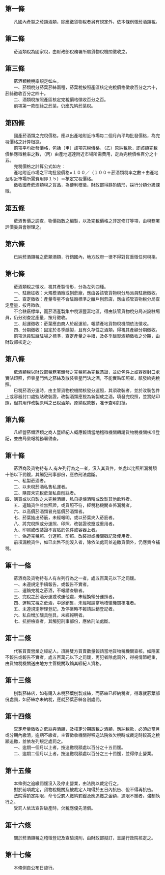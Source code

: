 第一條 
-------
　　凡國內產製之菸類酒類，除應徵貨物稅者另有規定外，依本條例徵菸酒類稅。  


第二條 
-------
　　菸酒類稅為國家稅，由財政部稅務署所屬貨物稅機關徵收之。  


第三條 
-------
　　菸酒類稅稅率規定如左。  
　　一、菸類稅分菸葉菸絲兩種，菸葉稅按照產區核定完稅價格徵收百分之六十，菸絲徵收百分之四十。  
　　二、酒類稅按照產區核定完稅價格徵收百分之百。  
　　前項第一款刨絲之菸葉，仍應先納菸葉稅。  


第四條 
-------
　　國產菸酒類之完稅價格，應以出產地附近市場每二個月內平均批發價格，為完稅價格之計算根據。  
　　前項平均批發價格，包括（甲）該項完稅價格，（乙）原納稅款，即該類完稅價格應徵稅率之數，（丙）由產地運達附近市場所需費用，定為完稅價格百分之十五。  
　　完稅價格之計算公式如左：  
　　產地附近市場之平均批發價格×１００／（１００＋菸酒類稅率之數＋由產地至附近市場所需費用即１５）＝核定完稅價格。  
　　徵收國產菸酒類稅之貨品，為便利稽徵，財政部得斟酌情形，採行分類分級課徵。  


第五條 
-------
　　菸酒售價之調查，物價指數之編製，以及完稅價格之評定修訂等項，由稅務署評價委員會辦理之。  


第六條 
-------
　　已納菸酒類稅之菸類酒類，行銷國內，地方政府一律不得對貨重徵任何稅捐。  


第七條 
-------
　　菸酒類稅之徵收，視其產製情形，分為左列四種。  
　　一、駐廠征收：大規模酒廠或刨菸廠，應由各該管貨物稅分局派員駐廠徵收。  
　　二、查定徵收：產量零星不合駐廠標準之釀戶刨菸店，應由該管貨物稅分局查定產量，按月徵收。  
　　不合駐廠標準，而菸酒產製集中稅源豐富地區，得由該管貨物稅分局派設駐場員，仍分別查定產量，按月徵收。  
　　三、起運徵收：菸葉應由商人於起運前，報請產地貨物稅機關依法徵收。  
　　四、分期徵收：固定於冬季釀製，且有久存性之酒類，得視其產額分期徵收。  
　　前項派員駐廠駐場之標準，查定產量之手續，及冬季釀製酒類徵收之分期，由財政部核定之‧  


第八條 
-------
　　菸酒類稅以財政部稅務署頒發之完稅照為完稅憑證，並於包件上或容器封口處實貼印照，但零星門售之菸絲及散裝零星門沽之酒，不能實貼印照者，祇發給完稅照。  
　　巳稅菸酒分運時，由主管貨物稅機關核發分運照，其須改裝者，並於改裝包件上或容器封口處監貼改裝證，改製酒類應視為新製成之酒，填發完稅照，並實貼印照，但其用作改製原料之已稅酒類，原納稅款數，准予查明扣抵。  


第九條 
-------
　　凡經營菸類酒類之商人暨經紀人概應報請當地稽徵機關轉請貨物稅機關核准登記，並由局彙報稅務署備查。  


第十條 
-------
　　菸酒商及貨物持有人,有左列行為之一者，沒入其貨件，並處以比照所漏稅額十倍以下罰鍰，其觸犯刑事部份，應依刑法處斷。  
　　一、私製菸酒者。  
　　二、以未稅菸酒私售私運者。  
　　三、購買未完稅菸葉私自刨絲者。  
四、購買或以自製之未完稅酒類，私自提煉酒精或改製其他飲料者。  
　　五、運銷貨件並無照證，或貨照不符，經稅務機關查係漏稅者。  
　　六、以高價菸酒類冒充低價菸酒類者。  
　　七、菸葉抽出菸筋，未經報明，或以菸葉夾入菸筋者。  
　　八、將完稅照或分運照、印照、改裝證改竄或重用者。  
　　九、印照或改裝證不實貼於包件或容器上者。  
　　十、偽造完稅照、分運照、印照、改裝證或機關戳記及使用者。  
　　前項漏稅貨件，如已出售不能沒入者，除依法處罰並追繳貨價外，仍應責令補稅。  


第十一條 
---------
　　菸酒商及貨物持有人有左列行為之一者，處五百萬元以下之罰鍰。  
　　一、未遵規定手續報告，或報告不實者。  
　　二、運銷完稅之菸酒，不報請查驗者。  
　　三、完稅之菸酒分運或改運他處，未經換領分運照者。  
　　四、運輸完稅之菸酒，中途銷售，未經報請當地稽徵機關核准者。  
　　五、未遵規定辦理登記，及停業時不報請註銷登記者。  
　　六、私自增加釀具刨具，未經報明者。  
　　七、抗拒檢查者，其觸犯刑事部份，應依刑法處斷。  


第十二條 
---------
　　代客買賣營業之經紀人，須將雙方買賣數量報請當地貨物稅機關查核，如隱匿不報告或報告不實者，處五百萬元以下之罰鍰，再犯者除處罰外，得視情節輕重，由貨物稅機關送由地方主管機關取銷其經紀人資格。  


第十三條 
---------
　　刨製菸絲店，如有購入未稅菸葉刨製成絲，而菸絲已經納稅者，得專就菸葉部份處罰，如菸絲亦未納稅，應就菸葉菸絲各別處罰。  


第十四條 
---------
　　查定產量徵收之菸絲與酒類，及核定分期繳稅之酒類，應納稅款，必須於當月或分期內繳清，逾期不繳者，主管徵收機關得移送法院依欠稅時或裁定時較高之稅額追繳，並依左列規定處罰之。  
　　一、逾期一個月以上者，按追繳稅額處以百分之十五罰鍰。  
　　二、逾期二個月以上者，按追繳稅額處以百分之三十罰鍰，並得停止營業。  


第十五條 
---------
　　本條例之追繳罰鍰沒入及停止營業，由法院以裁定行之。  
　　對於前項裁定，貨物稅機關及被裁定人均得於五日內抗告、但不得再抗告。  
　　法院得酌定期限，命令受罰人繳納罰鍰及應追繳之金額，逾限不繳者，強制執行之。  
　　受罰人依法宣告破產時，欠稅應優先清償。  


第十六條 
---------
　　關於菸酒類稅之稽徵登記及查驗規則，由財政部擬訂，呈請行政院核定之。  


第十七條 
---------
　　本條例自公布日施行。